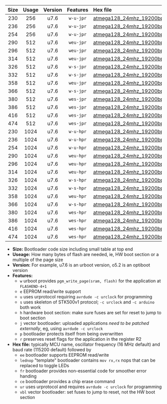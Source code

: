 |Size|Usage|Version|Features|Hex file|
|:-:|:-:|:-:|:-:|:--|
|230|256|u7.6|`w-u-jpr`|[atmega128_24mhz_19200bps_ur_vbl.hex](https://raw.githubusercontent.com/stefanrueger/urboot/main//atmega128_24mhz_19200bps_ur_vbl.hex)|
|236|256|u7.6|`w-u-jpr`|[atmega128_24mhz_19200bps_lednop_ur_vbl.hex](https://raw.githubusercontent.com/stefanrueger/urboot/main//atmega128_24mhz_19200bps_lednop_ur_vbl.hex)|
|254|256|u7.6|`w-u-jpr`|[atmega128_24mhz_19200bps_lednop_fr_ur_vbl.hex](https://raw.githubusercontent.com/stefanrueger/urboot/main//atmega128_24mhz_19200bps_lednop_fr_ur_vbl.hex)|
|290|512|u7.6|`weu-jpr`|[atmega128_24mhz_19200bps_ee_ur_vbl.hex](https://raw.githubusercontent.com/stefanrueger/urboot/main//atmega128_24mhz_19200bps_ee_ur_vbl.hex)|
|296|512|u7.6|`weu-jpr`|[atmega128_24mhz_19200bps_ee_lednop_ur_vbl.hex](https://raw.githubusercontent.com/stefanrueger/urboot/main//atmega128_24mhz_19200bps_ee_lednop_ur_vbl.hex)|
|314|512|u7.6|`weu-jpr`|[atmega128_24mhz_19200bps_ee_lednop_fr_ur_vbl.hex](https://raw.githubusercontent.com/stefanrueger/urboot/main//atmega128_24mhz_19200bps_ee_lednop_fr_ur_vbl.hex)|
|326|512|u7.6|`w-s-jpr`|[atmega128_24mhz_19200bps_vbl.hex](https://raw.githubusercontent.com/stefanrueger/urboot/main//atmega128_24mhz_19200bps_vbl.hex)|
|332|512|u7.6|`w-s-jpr`|[atmega128_24mhz_19200bps_lednop_vbl.hex](https://raw.githubusercontent.com/stefanrueger/urboot/main//atmega128_24mhz_19200bps_lednop_vbl.hex)|
|358|512|u7.6|`weu-jpr`|[atmega128_24mhz_19200bps_ee_lednop_fr_ce_ur_vbl.hex](https://raw.githubusercontent.com/stefanrueger/urboot/main//atmega128_24mhz_19200bps_ee_lednop_fr_ce_ur_vbl.hex)|
|366|512|u7.6|`w-s-jpr`|[atmega128_24mhz_19200bps_lednop_fr_vbl.hex](https://raw.githubusercontent.com/stefanrueger/urboot/main//atmega128_24mhz_19200bps_lednop_fr_vbl.hex)|
|380|512|u7.6|`wes-jpr`|[atmega128_24mhz_19200bps_ee_vbl.hex](https://raw.githubusercontent.com/stefanrueger/urboot/main//atmega128_24mhz_19200bps_ee_vbl.hex)|
|386|512|u7.6|`wes-jpr`|[atmega128_24mhz_19200bps_ee_lednop_vbl.hex](https://raw.githubusercontent.com/stefanrueger/urboot/main//atmega128_24mhz_19200bps_ee_lednop_vbl.hex)|
|416|512|u7.6|`wes-jpr`|[atmega128_24mhz_19200bps_ee_lednop_fr_vbl.hex](https://raw.githubusercontent.com/stefanrueger/urboot/main//atmega128_24mhz_19200bps_ee_lednop_fr_vbl.hex)|
|474|512|u7.6|`wes-jpr`|[atmega128_24mhz_19200bps_ee_lednop_fr_ce_vbl.hex](https://raw.githubusercontent.com/stefanrueger/urboot/main//atmega128_24mhz_19200bps_ee_lednop_fr_ce_vbl.hex)|
|230|1024|u7.6|`w-u-hpr`|[atmega128_24mhz_19200bps_ur.hex](https://raw.githubusercontent.com/stefanrueger/urboot/main//atmega128_24mhz_19200bps_ur.hex)|
|236|1024|u7.6|`w-u-hpr`|[atmega128_24mhz_19200bps_lednop_ur.hex](https://raw.githubusercontent.com/stefanrueger/urboot/main//atmega128_24mhz_19200bps_lednop_ur.hex)|
|254|1024|u7.6|`w-u-hpr`|[atmega128_24mhz_19200bps_lednop_fr_ur.hex](https://raw.githubusercontent.com/stefanrueger/urboot/main//atmega128_24mhz_19200bps_lednop_fr_ur.hex)|
|290|1024|u7.6|`weu-hpr`|[atmega128_24mhz_19200bps_ee_ur.hex](https://raw.githubusercontent.com/stefanrueger/urboot/main//atmega128_24mhz_19200bps_ee_ur.hex)|
|296|1024|u7.6|`weu-hpr`|[atmega128_24mhz_19200bps_ee_lednop_ur.hex](https://raw.githubusercontent.com/stefanrueger/urboot/main//atmega128_24mhz_19200bps_ee_lednop_ur.hex)|
|314|1024|u7.6|`weu-hpr`|[atmega128_24mhz_19200bps_ee_lednop_fr_ur.hex](https://raw.githubusercontent.com/stefanrueger/urboot/main//atmega128_24mhz_19200bps_ee_lednop_fr_ur.hex)|
|326|1024|u7.6|`w-s-hpr`|[atmega128_24mhz_19200bps.hex](https://raw.githubusercontent.com/stefanrueger/urboot/main//atmega128_24mhz_19200bps.hex)|
|332|1024|u7.6|`w-s-hpr`|[atmega128_24mhz_19200bps_lednop.hex](https://raw.githubusercontent.com/stefanrueger/urboot/main//atmega128_24mhz_19200bps_lednop.hex)|
|358|1024|u7.6|`weu-hpr`|[atmega128_24mhz_19200bps_ee_lednop_fr_ce_ur.hex](https://raw.githubusercontent.com/stefanrueger/urboot/main//atmega128_24mhz_19200bps_ee_lednop_fr_ce_ur.hex)|
|366|1024|u7.6|`w-s-hpr`|[atmega128_24mhz_19200bps_lednop_fr.hex](https://raw.githubusercontent.com/stefanrueger/urboot/main//atmega128_24mhz_19200bps_lednop_fr.hex)|
|380|1024|u7.6|`wes-hpr`|[atmega128_24mhz_19200bps_ee.hex](https://raw.githubusercontent.com/stefanrueger/urboot/main//atmega128_24mhz_19200bps_ee.hex)|
|386|1024|u7.6|`wes-hpr`|[atmega128_24mhz_19200bps_ee_lednop.hex](https://raw.githubusercontent.com/stefanrueger/urboot/main//atmega128_24mhz_19200bps_ee_lednop.hex)|
|416|1024|u7.6|`wes-hpr`|[atmega128_24mhz_19200bps_ee_lednop_fr.hex](https://raw.githubusercontent.com/stefanrueger/urboot/main//atmega128_24mhz_19200bps_ee_lednop_fr.hex)|
|474|1024|u7.6|`wes-hpr`|[atmega128_24mhz_19200bps_ee_lednop_fr_ce.hex](https://raw.githubusercontent.com/stefanrueger/urboot/main//atmega128_24mhz_19200bps_ee_lednop_fr_ce.hex)|

- **Size:** Bootloader code size including small table at top end
- **Useage:** How many bytes of flash are needed, ie, HW boot section or a multiple of the page size
- **Version:** For example, u7.6 is an urboot version, o5.2 is an optiboot version
- **Features:**
  + `w` urboot provides `pgm_write_page(sram, flash)` for the application at `FLASHEND-4+1`
  + `e` EEPROM read/write support
  + `u` uses urprotocol requiring `avrdude -c urclock` for programming
  + `s` uses skeleton of STK500v1 protocol; `-c urclock` and `-c arduino` both work
  + `h` hardware boot section: make sure fuses are set for reset to jump to boot section
  + `j` vector bootloader: uploaded applications *need to be patched externally*, eg, using `avrdude -c urclock`
  + `p` bootloader protects itself from being overwritten
  + `r` preserves reset flags for the application in the register R2
- **Hex file:** typically MCU name, oscillator frequency (16 MHz default) and baud rate (115200 default) followed by
  + `ee` bootloader supports EEPROM read/write
  + `lednop` "template" bootloader contains `mov rx,rx` nops that can be replaced to toggle LEDs
  + `fr` bootloader provides non-essential code for smoother error handing
  + `ce` bootloader provides a chip erase command
  + `ur` uses urprotocol and requires `avrdude -c urclock` for programming
  + `vbl` vector bootloader: set fuses to jump to reset, not the HW boot section
